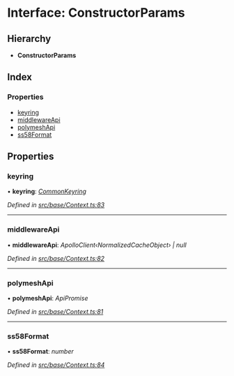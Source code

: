# Interface: ConstructorParams

## Hierarchy

* **ConstructorParams**

## Index

### Properties

* [keyring](constructorparams.md#keyring)
* [middlewareApi](constructorparams.md#middlewareapi)
* [polymeshApi](constructorparams.md#polymeshapi)
* [ss58Format](constructorparams.md#ss58format)

## Properties

###  keyring

• **keyring**: *[CommonKeyring](../globals.md#commonkeyring)*

*Defined in [src/base/Context.ts:83](https://github.com/PolymathNetwork/polymesh-sdk/blob/108d588b/src/base/Context.ts#L83)*

___

###  middlewareApi

• **middlewareApi**: *ApolloClient‹NormalizedCacheObject› | null*

*Defined in [src/base/Context.ts:82](https://github.com/PolymathNetwork/polymesh-sdk/blob/108d588b/src/base/Context.ts#L82)*

___

###  polymeshApi

• **polymeshApi**: *ApiPromise*

*Defined in [src/base/Context.ts:81](https://github.com/PolymathNetwork/polymesh-sdk/blob/108d588b/src/base/Context.ts#L81)*

___

###  ss58Format

• **ss58Format**: *number*

*Defined in [src/base/Context.ts:84](https://github.com/PolymathNetwork/polymesh-sdk/blob/108d588b/src/base/Context.ts#L84)*
